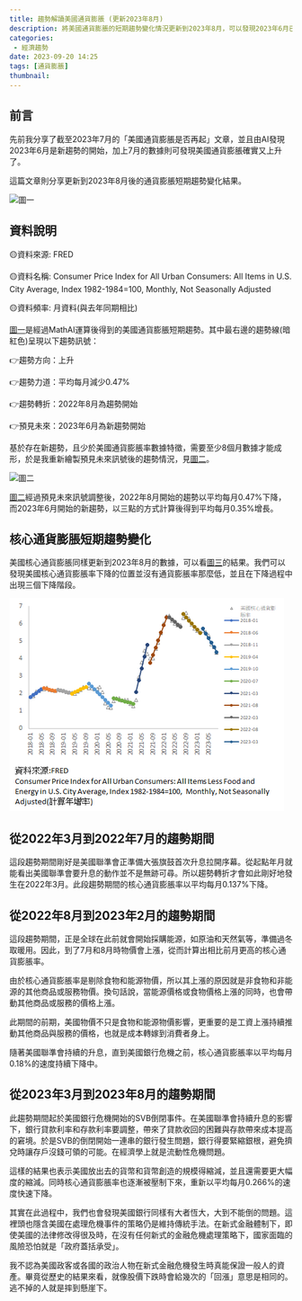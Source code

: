 ```yaml
---
title: 趨勢解讀美國通貨膨脹 (更新2023年8月)
description: 將美國通貨膨脹的短期趨勢變化情況更新到2023年8月，可以發現2023年6月已經有新趨勢，8月數據進入後更能清楚看到趨勢力道。
categories:
 - 經濟趨勢
date: 2023-09-20 14:25
tags: [通貨膨脹]
thumbnail: 
---
```


## 前言

先前我分享了截至2023年7月的「美國通貨膨脹是否再起」文章，並且由AI發現2023年6月是新趨勢的開始，加上7月的數據則可發現美國通貨膨脹確實又上升了。

這篇文章則分享更新到2023年8月後的通貨膨脹短期趨勢變化結果。

![圖一](https://storage.potatomedia.co/articles/potato_6ad52313-4602-4239-b8a3-063a834294c0_7771739b37b86b3528b178439d72f924e7170116.png)

## 資料說明

🟡資料來源: FRED

🟡資料名稱: Consumer Price Index for All Urban Consumers: All Items in U.S. City Average, Index 1982-1984=100, Monthly, Not Seasonally Adjusted

🟡資料頻率: 月資料(與去年同期相比)

[圖一](https://storage.potatomedia.co/articles/potato_6ad52313-4602-4239-b8a3-063a834294c0_7771739b37b86b3528b178439d72f924e7170116.png)是經過MathAI運算後得到的美國通貨膨脹短期趨勢。其中最右邊的趨勢線(暗紅色)呈現以下趨勢訊號：


👉趨勢方向：上升

👉趨勢力道：平均每月減少0.47%

👉趨勢轉折：2022年8月為趨勢開始

👉預見未來：2023年6月為新趨勢開始


基於存在新趨勢，且少於美國通貨膨脹率數據特徵，需要至少8個月數據才能成形，於是我重新繪製預見未來訊號後的趨勢情況，見[圖二](https://storage.potatomedia.co/articles/potato_6ad52313-4602-4239-b8a3-063a834294c0_ca46a35f69fc2c4ab5ea8a25e63bf483ef87497e.png)。

![圖二](https://storage.potatomedia.co/articles/potato_6ad52313-4602-4239-b8a3-063a834294c0_ca46a35f69fc2c4ab5ea8a25e63bf483ef87497e.png)

[圖二](https://storage.potatomedia.co/articles/potato_6ad52313-4602-4239-b8a3-063a834294c0_ca46a35f69fc2c4ab5ea8a25e63bf483ef87497e.png)經過預見未來訊號調整後，2022年8月開始的趨勢以平均每月0.47%下降，而2023年6月開始的新趨勢，以三點的方式計算後得到平均每月0.35%增長。

## 核心通貨膨脹短期趨勢變化

美國核心通貨膨脹同樣更新到2023年8月的數據，可以看[圖三](https://scontent.ftpe4-1.fna.fbcdn.net/v/t39.30808-6/381163877_749421343864561_7813267914805118956_n.jpg?_nc_cat=103&ccb=1-7&_nc_sid=49d041&_nc_ohc=qRdFatfVHvcAX-iB6TS&_nc_ht=scontent.ftpe4-1.fna&oh=00_AfBzfPSURya3wPmCtaNqAp04ynaKzdKjZR9377ESI-01rw&oe=651816B9)的結果。我們可以發現美國核心通貨膨脹率下降的位置並沒有通貨膨脹率那麼低，並且在下降過程中出現三個下降階段。

![圖三](https://raw.githubusercontent.com/meiyulee/pic001/master/AIecon/uninflationcore202308.png)

## 從2022年3月到2022年7月的趨勢期間

這段趨勢期間剛好是美國聯準會正準備大張旗鼓首次升息拉開序幕。從起點年月就能看出美國聯準會要升息的動作並不是無跡可尋。所以趨勢轉折才會如此剛好地發生在2022年3月。此段趨勢期間的核心通貨膨脹率以平均每月0.137%下降。

## 從2022年8月到2023年2月的趨勢期間

這段趨勢期間，正是全球在此前就會開始採購能源，如原油和天然氣等，準備過冬取暖用。因此，到了7月和8月時物價會上漲，從而計算出相比前月更高的核心通貨膨脹率。

由於核心通貨膨脹率是剔除食物和能源物價，所以其上漲的原因就是非食物和非能源的其他商品或服務物價。換句話說，當能源價格或食物價格上漲的同時，也會帶動其他商品或服務的價格上漲。

此期間的前期，美國物價不只是食物和能源物價影響，更重要的是工資上漲持續推動其他商品與服務的價格，也就是成本轉嫁到消費者身上。

隨著美國聯準會持續的升息，直到美國銀行危機之前，核心通貨膨脹率以平均每月0.18%的速度持續下降中。

## 從2023年3月到2023年8月的趨勢期間

此趨勢期間起於美國銀行危機開始的SVB倒閉事件。在美國聯準會持續升息的影響下，銀行貸款利率和存款利率要調整，帶來了貸款收回的困難與存款帶來成本提高的窘境。於是SVB的倒閉開始一連串的銀行發生問題，銀行得要緊縮銀根，避免擠兌時讓存戶沒錢可領的可能。在經濟學上就是流動性危機問題。

這樣的結果也表示美國放出去的貨幣和貨幣創造的規模得縮減，並且還需要更大幅度的縮減。同時核心通貨膨脹率也逐漸被壓制下來，重新以平均每月0.266%的速度快速下降。

其實在此過程中，我們也會發現美國銀行同樣有大者恆大，大到不能倒的問題。這裡頭也隱含美國在處理危機事件的策略仍是維持傳統手法。在新式金融體制下，即使美國的法律修改得很及時，在沒有任何新式的金融危機處理策略下，國家面臨的風險恐怕就是「政府蓋括承受」。

我不認為美國政客或各國的政治人物在新式金融危機發生時真能保證一般人的資產。畢竟從歷史的結果來看，就像股價下跌時會給幾次的「回漲」意思是相同的。逃不掉的人就是摔到懸崖下。